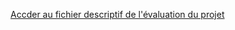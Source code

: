 [Accder au fichier descriptif de l'évaluation du projet](https://docs.google.com/document/d/18-00JdLXipQUlxxELIzwGqSsk7Ja8Y4W2imqsuCPNZM/edit?usp=sharing)
